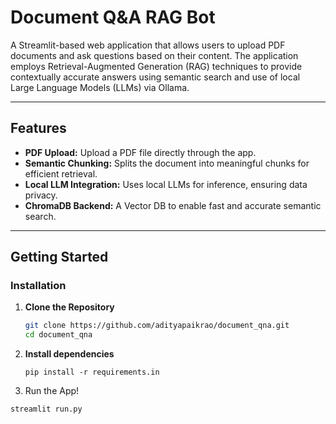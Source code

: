 # Document Q&A RAG Bot

A Streamlit-based web application that allows users to upload PDF documents and ask questions based on their content. The application employs Retrieval-Augmented Generation (RAG) techniques to provide contextually accurate answers using semantic search and use of local Large Language Models (LLMs) via Ollama.

---

## Features

- **PDF Upload:** Upload a PDF file directly through the app.
- **Semantic Chunking:** Splits the document into meaningful chunks for efficient retrieval.
- **Local LLM Integration:** Uses local LLMs for inference, ensuring data privacy.
- **ChromaDB Backend:** A Vector DB to enable fast and accurate semantic search.

---

## Getting Started

### Installation

1. **Clone the Repository**

   ```bash
   git clone https://github.com/adityapaikrao/document_qna.git
   cd document_qna
   ```
2. **Install dependencies**
    ```
    pip install -r requirements.in
    ```

3. Run the App!
  ```
  streamlit run.py
  ```


